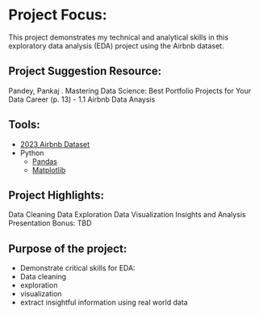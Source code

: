 # Project Focus:
This project demonstrates my technical and analytical skills in this exploratory data analysis (EDA) project using the Airbnb dataset.

## Project Suggestion Resource: 
Pandey, Pankaj . Mastering Data Science: Best Portfolio Projects for Your Data Career (p. 13) - 1.1 Airbnb Data Anaysis

## Tools:
- [2023 Airbnb Dataset](https://website-name.com)
- Python
  - [Pandas](https://pandas.pydata.org/docs/)
  - [Matplotlib](https://matplotlib.org/stable/users/index.html)

## Project Highlights:
Data Cleaning
Data Exploration
Data Visualization
Insights and Analysis
Presentation
Bonus: TBD

## Purpose of the project:
- Demonstrate critical skills for EDA:
- Data cleaning
- exploration
- visualization
- extract insightful information using real world data
